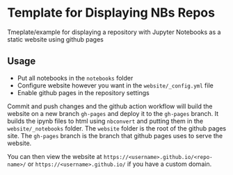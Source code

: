 # Template for Displaying NBs Repos

Tmeplate/example for displaying a repository with Jupyter Notebooks as a static website using github pages

## Usage

- Put all notebooks in the `notebooks` folder
- Configure website however you want in the `website/_config.yml` file
- Enable github pages in the repository settings

Commit and push changes and the github action workflow will build the website on a new branch `gh-pages` and deploy it to the `gh-pages` branch. It builds the ipynb files to html using `nbconvert` and putting them in the `website/_notebooks` folder. The `website` folder is the root of the github pages site. The `gh-pages` branch is the branch that github pages uses to serve the website.

You can then view the website at `https://<username>.github.io/<repo-name>/` or `https://<username>.github.io/` if you have a custom domain.